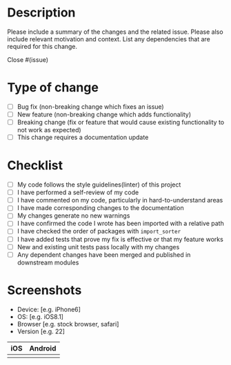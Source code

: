 # Description

Please include a summary of the changes and the related issue. Please also include relevant motivation and context. List any dependencies that are required for this change.

Close #(issue)

# Type of change

- [ ] Bug fix (non-breaking change which fixes an issue)
- [ ] New feature (non-breaking change which adds functionality)
- [ ] Breaking change (fix or feature that would cause existing functionality to not work as expected)
- [ ] This change requires a documentation update

# Checklist

- [ ] My code follows the style guidelines(linter) of this project
- [ ] I have performed a self-review of my code
- [ ] I have commented on my code, particularly in hard-to-understand areas
- [ ] I have made corresponding changes to the documentation
- [ ] My changes generate no new warnings
- [ ] I have confirmed the code I wrote has been imported with a relative path
- [ ] I have checked the order of packages with `import_sorter`
- [ ] I have added tests that prove my fix is effective or that my feature works
- [ ] New and existing unit tests pass locally with my changes
- [ ] Any dependent changes have been merged and published in downstream modules

# Screenshots

 - Device: [e.g. iPhone6]
 - OS: [e.g. iOS8.1]
 - Browser [e.g. stock browser, safari]
 - Version [e.g. 22]

| iOS |  Android  | 
| ---- | ---- | 
|  ![]()  | ![]() | 
